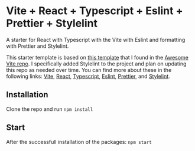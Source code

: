 # Vite + React + Typescript + Eslint + Prettier + Stylelint

A starter for React with Typescript with the Vite with Eslint and formatting
with Prettier and Stylelint.

This starter template is based on
[this template](https://github.com/TheSwordBreaker/vite-reactts-eslint-prettier)
that I found in the [Awesome Vite repo](https://github.com/vitejs/awesome-vite).
I specifically added Stylelint to the project and plan on updating this repo as
needed over time. You can find more about these in the following links:
[Vite](https://github.com/vitejs/vite), [React](https://reactjs.org/),
[Typescript](https://www.typescriptlang.org/), [Eslint](https://eslint.org/),
[Prettier](https://prettier.io/), and [Stylelint](https://stylelint.io/).

## Installation

Clone the repo and run `npm install`

## Start

After the successfull installation of the packages: `npm start`
